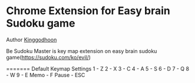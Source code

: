 Chrome Extension for Easy brain Sudoku game
=======

Author [Kinggodhoon](https://github.com/kinggodhoon)


Be Sudoku Master is key map extension on easy brain sudoku game(https://sudoku.com/ko/evil/)

=======
Default Keymap Settings
1 - Z
2 - X
3 - C
4 - A
5 - S
6 - D
7 - Q
8 - W
9 - E
Memo - F
Pause - ESC
